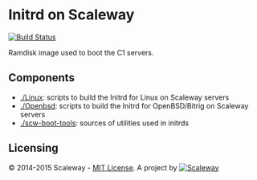 # Initrd on Scaleway
[![Build Status](https://travis-ci.org/scaleway/initrd.svg?branch=master)](https://travis-ci.org/scaleway/initrd)

Ramdisk image used to boot the C1 servers.

## Components

- [./Linux](https://github.com/scaleway/initrd/tree/master/Linux): scripts to build the Initrd for Linux on Scaleway servers
- [./Openbsd](https://github.com/scaleway/initrd/tree/master/Openbsd): scripts to build the Initrd for OpenBSD/Bitrig on Scaleway servers
- [./scw-boot-tools](https://github.com/scaleway/initrd/tree/master/scw-boot-tools): sources of utilities used in initrds

## Licensing

© 2014-2015 Scaleway - [MIT License](https://github.com/scaleway/initrd/blob/master/LICENSE.md).
A project by [![Scaleway](https://avatars1.githubusercontent.com/u/5185491?v=3&s=42)](https://www.scaleway.com/)
